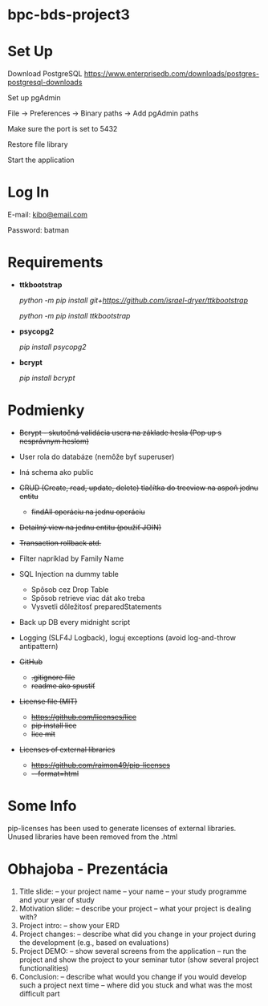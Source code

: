 # bpc-bds-project3

# Set Up

Download PostgreSQL
https://www.enterprisedb.com/downloads/postgres-postgresql-downloads

Set up pgAdmin

File -> Preferences -> Binary paths -> Add pgAdmin paths

Make sure the port is set to 5432

Restore file library

Start the application

# Log In

E-mail: kibo@email.com

Password: batman

# Requirements

- **ttkbootstrap**

  _python -m pip install git+https://github.com/israel-dryer/ttkbootstrap_

  _python -m pip install ttkbootstrap_

- **psycopg2**

  _pip install psycopg2_

- **bcrypt**

  _pip install bcrypt_

# Podmienky

- ~~Bcrypt - skutočná validácia usera na základe hesla (Pop up s nesprávnym heslom)~~

- User rola do databáze (nemôže byť superuser)

- Iná schema ako public

- ~~CRUD (Create, read, update, delete) tlačítka do treeview na aspoň jednu entitu~~

  - ~~findAll operáciu na jednu operáciu~~

- ~~Detailný view na jednu entitu (použiť JOIN)~~

- ~~Transaction rollback atd.~~

- Filter napríklad by Family Name

- SQL Injection na dummy table

  - Spôsob cez Drop Table
  - Spôsob retrieve viac dát ako treba
  - Vysvetli dôležitosť preparedStatements

- Back up DB every midnight script

- Logging (SLF4J Logback), loguj exceptions (avoid log-and-throw antipattern)

- ~~GitHub~~

  - ~~.gitignore file~~
  - ~~readme ako spustiť~~

- ~~License file (MIT)~~
  - ~~https://github.com/licenses/lice~~
  - ~~pip install lice~~
  - ~~lice mit~~

- ~~Licenses of external libraries~~
  - ~~https://github.com/raimon49/pip-licenses~~
  - ~~--format=html~~

# Some Info

pip-licenses has been used to generate licenses of external libraries. Unused libraries have been removed from the .html

# Obhajoba - Prezentácia

1. Title slide:
   – your project name
   – your name
   – your study programme and your year of study
2. Motivation slide:
   – describe your project
   – what your project is dealing with?
3. Project intro:
   – show your ERD
4. Project changes:
   – describe what did you change in your project during the development (e.g., based on
   evaluations)
5. Project DEMO:
   – show several screens from the application
   – run the project and show the project to your seminar tutor (show several project functionalities)
6. Conclusion:
   – describe what would you change if you would develop such a project next time
   – where did you stuck and what was the most difficult part
